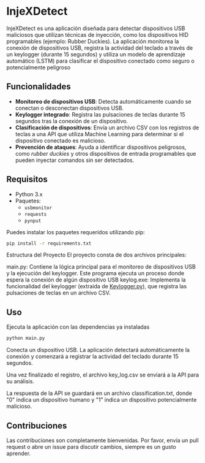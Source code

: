 # InjeXDetect

InjeXDetect es una aplicación diseñada para detectar dispositivos USB maliciosos que utilizan técnicas de inyección, como los dispositivos HID programables (ejemplo: Rubber Duckies). La aplicación monitorea la conexión de dispositivos USB, registra la actividad del teclado a través de un keylogger (durante 15 segundos) y utiliza un modelo de aprendizaje automático (LSTM) para clasificar el dispositivo conectado como seguro o potencialmente peligroso
## Funcionalidades

- **Monitoreo de dispositivos USB**: Detecta automáticamente cuando se conectan o desconectan dispositivos USB.
- **Keylogger integrado**: Registra las pulsaciones de teclas durante 15 segundos tras la conexión de un dispositivo.
- **Clasificación de dispositivos**: Envía un archivo CSV con los registros de teclas a una API que utiliza Machine Learning para determinar si el dispositivo conectado es malicioso.
- **Prevención de ataques**: Ayuda a identificar dispositivos peligrosos, como *rubber duckies* y otros dispositivos de entrada programables que pueden inyectar comandos sin ser detectados.

## Requisitos

- Python 3.x
- Paquetes:
  - `usbmonitor`
  - `requests`
  - `pynput`
  
Puedes instalar los paquetes requeridos utilizando pip:

```bash
pip install -r requirements.txt
```
Estructura del Proyecto
El proyecto consta de dos archivos principales:

main.py: Contiene la lógica principal para el monitoreo de dispositivos USB y la ejecución del keylogger. Este programa ejecuta un proceso donde espera la conexión de algún dispositivo USB
keylog.exe: Implementa la funcionalidad del keylogger (extraida de [Keylogger.py](https://github.com/Znorlux/InjeXDetect-Keylogger/blob/main/keylog.py)), que registra las pulsaciones de teclas en un archivo CSV.

## Uso
Ejecuta la aplicación con las dependencias ya instaladas

```bash
python main.py
```
Conecta un dispositivo USB. La aplicación detectará automáticamente la conexión y comenzará a registrar la actividad del teclado durante 15 segundos.

Una vez finalizado el registro, el archivo key_log.csv se enviará a la API para su análisis.

La respuesta de la API se guardará en un archivo classification.txt, donde "0" indica un dispositivo humano y "1" indica un dispositivo potencialmente malicioso.

## Contribuciones
Las contribuciones son completamente bienvenidas. Por favor, envía un pull request o abre un issue para discutir cambios, siempre es un gusto aprender.
